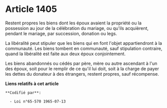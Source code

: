 # Article 1405

Restent  propres les biens dont les époux avaient la propriété ou la possession au jour de la célébration du mariage, ou
qu'ils acquièrent, pendant le mariage, par succession, donation ou legs.

La libéralité peut stipuler que les biens qui en font l'objet appartiendront à la communauté. Les biens tombent en
communauté, sauf stipulation contraire, quand la libéralité est faite aux deux époux conjointement.

Les biens abandonnés ou cédés par père, mère ou autre ascendant à l'un des époux, soit pour le remplir de ce qu'il lui doit,
soit à la charge de payer les dettes du donateur à des étrangers, restent propres, sauf récompense.

**Liens relatifs à cet article**

	**Codifié par**:

	  - Loi n°65-570 1965-07-13
